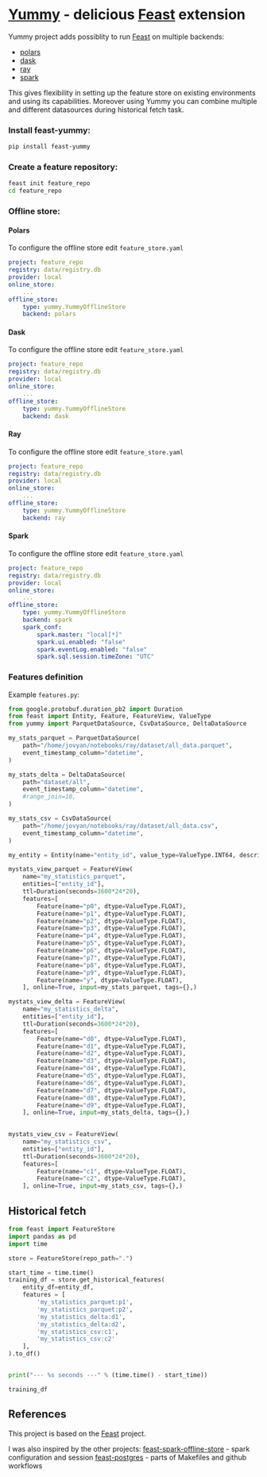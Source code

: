 # [Yummy](https://github.com/qooba/feast-yummy) - delicious [Feast](https://github.com/feast-dev/feast) extension

Yummy project adds possiblity to run [Feast](https://github.com/feast-dev/feast) on multiple backends:
* [polars](https://github.com/pola-rs/polars)
* [dask](https://github.com/dask/dask)
* [ray](https://github.com/ray-project/ray)
* [spark](https://github.com/apache/spark)

This gives flexibility in setting up the feature store on existing environments and using its capabilities.
Moreover using Yummy you can combine multiple and different datasources during historical fetch task.

### Install feast-yummy:
```bash
pip install feast-yummy
```

### Create a feature repository:
```bash
feast init feature_repo
cd feature_repo
```

### Offline store:

#### Polars

To configure the offline store edit `feature_store.yaml`
```yaml
project: feature_repo
registry: data/registry.db
provider: local
online_store:
    ...
offline_store:
    type: yummy.YummyOfflineStore
    backend: polars
```

#### Dask

To configure the offline store edit `feature_store.yaml`
```yaml
project: feature_repo
registry: data/registry.db
provider: local
online_store:
    ...
offline_store:
    type: yummy.YummyOfflineStore
    backend: dask
```

#### Ray

To configure the offline store edit `feature_store.yaml`
```yaml
project: feature_repo
registry: data/registry.db
provider: local
online_store:
    ...
offline_store:
    type: yummy.YummyOfflineStore
    backend: ray
```

#### Spark

To configure the offline store edit `feature_store.yaml`
```yaml
project: feature_repo
registry: data/registry.db
provider: local
online_store:
    ...
offline_store:
    type: yummy.YummyOfflineStore
    backend: spark
    spark_conf:
        spark.master: "local[*]"
        spark.ui.enabled: "false"
        spark.eventLog.enabled: "false"
        spark.sql.session.timeZone: "UTC"
```


### Features definition

Example `features.py`:
```python
from google.protobuf.duration_pb2 import Duration
from feast import Entity, Feature, FeatureView, ValueType
from yummy import ParquetDataSource, CsvDataSource, DeltaDataSource

my_stats_parquet = ParquetDataSource(
    path="/home/jovyan/notebooks/ray/dataset/all_data.parquet",
    event_timestamp_column="datetime",
)

my_stats_delta = DeltaDataSource(
    path="dataset/all",
    event_timestamp_column="datetime",
    #range_join=10,
)

my_stats_csv = CsvDataSource(
    path="/home/jovyan/notebooks/ray/dataset/all_data.csv",
    event_timestamp_column="datetime",
)

my_entity = Entity(name="entity_id", value_type=ValueType.INT64, description="entity id",)

mystats_view_parquet = FeatureView(
    name="my_statistics_parquet",
    entities=["entity_id"],
    ttl=Duration(seconds=3600*24*20),
    features=[
        Feature(name="p0", dtype=ValueType.FLOAT),
        Feature(name="p1", dtype=ValueType.FLOAT),
        Feature(name="p2", dtype=ValueType.FLOAT),
        Feature(name="p3", dtype=ValueType.FLOAT),
        Feature(name="p4", dtype=ValueType.FLOAT),
        Feature(name="p5", dtype=ValueType.FLOAT),
        Feature(name="p6", dtype=ValueType.FLOAT),
        Feature(name="p7", dtype=ValueType.FLOAT),
        Feature(name="p8", dtype=ValueType.FLOAT),
        Feature(name="p9", dtype=ValueType.FLOAT),
        Feature(name="y", dtype=ValueType.FLOAT),
    ], online=True, input=my_stats_parquet, tags={},)

mystats_view_delta = FeatureView(
    name="my_statistics_delta",
    entities=["entity_id"],
    ttl=Duration(seconds=3600*24*20),
    features=[
        Feature(name="d0", dtype=ValueType.FLOAT),
        Feature(name="d1", dtype=ValueType.FLOAT),
        Feature(name="d2", dtype=ValueType.FLOAT),
        Feature(name="d3", dtype=ValueType.FLOAT),
        Feature(name="d4", dtype=ValueType.FLOAT),
        Feature(name="d5", dtype=ValueType.FLOAT),
        Feature(name="d6", dtype=ValueType.FLOAT),
        Feature(name="d7", dtype=ValueType.FLOAT),
        Feature(name="d8", dtype=ValueType.FLOAT),
        Feature(name="d9", dtype=ValueType.FLOAT),
    ], online=True, input=my_stats_delta, tags={},)

    
mystats_view_csv = FeatureView(
    name="my_statistics_csv",
    entities=["entity_id"],
    ttl=Duration(seconds=3600*24*20),
    features=[
        Feature(name="c1", dtype=ValueType.FLOAT),
        Feature(name="c2", dtype=ValueType.FLOAT),
    ], online=True, input=my_stats_csv, tags={},)
```


## Historical fetch

```python
from feast import FeatureStore
import pandas as pd
import time

store = FeatureStore(repo_path=".")

start_time = time.time()
training_df = store.get_historical_features(
    entity_df=entity_df, 
    features = [
        'my_statistics_parquet:p1',
        'my_statistics_parquet:p2',
        'my_statistics_delta:d1',
        'my_statistics_delta:d2',
        'my_statistics_csv:c1',
        'my_statistics_csv:c2'
    ],
).to_df()


print("--- %s seconds ---" % (time.time() - start_time))

training_df
```


## References

This project is based on the [Feast](https://github.com/feast-dev) project.

I was also inspired by the other projects:
[feast-spark-offline-store](https://github.com/Adyen/feast-spark-offline-store/) - spark configuration and session
[feast-postgres](https://github.com/nossrannug/feast-postgres) - parts of Makefiles and github workflows

